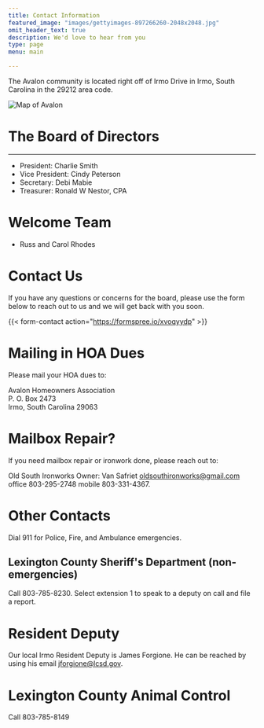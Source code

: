 ```yaml
---
title: Contact Information
featured_image: "images/gettyimages-897266260-2048x2048.jpg"
omit_header_text: true
description: We'd love to hear from you
type: page
menu: main

---
```


The Avalon community is located right off of Irmo Drive in Irmo, South Carolina in the 29212 area code.

![Map of Avalon](/images/avalonMap-transparent.png)

# The Board of Directors
---
* President: Charlie Smith
* Vice President: Cindy Peterson
* Secretary: Debi Mabie
* Treasurer: Ronald W Nestor, CPA


# Welcome Team
* Russ and Carol Rhodes

# Contact Us
If you have any questions or concerns for the board, please use the form below to reach out to us and we will get back with you soon.

{{< form-contact action="https://formspree.io/xvoqyydp"  >}}

# Mailing in HOA Dues
Please mail your HOA dues to:

Avalon Homeowners Association  
P. O. Box 2473  
Irmo, South Carolina 29063  

# Mailbox Repair?
If you need mailbox repair or ironwork done, please reach out to:

Old South Ironworks
Owner: Van Safriet
oldsouthironworks@gmail.com
office 803-295-2748
mobile 803-331-4367.

# Other Contacts
Dial 911 for Police, Fire, and Ambulance emergencies.

## Lexington County Sheriff's Department (non-emergencies)
Call 803-785-8230. Select extension 1 to speak to a deputy on call and file a report.

# Resident Deputy
Our local Irmo Resident Deputy is James Forgione. He can be reached by using his email jforgione@lcsd.gov.

# Lexington County Animal Control
Call 803-785-8149
